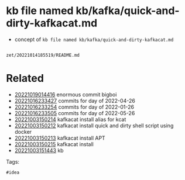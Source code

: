 # kb file named kb/kafka/quick-and-dirty-kafkacat.md

- concept of `kb file named kb/kafka/quick-and-dirty-kafkacat.md`

```
```

` zet/20221014185519/README.md `

# Related

- [20221019014416](/zet/20221019014416/README.md) enormous commit bigboi
- [20221016233427](/zet/20221016233427/README.md) commits for day of 2022-04-26
- [20221016233254](/zet/20221016233254/README.md) commits for day of 2022-01-26
- [20221016233505](/zet/20221016233505/README.md) commits for day of 2022-05-26
- [20221003150214](/zet/20221003150214/README.md) kafkacat install alias for kcat
- [20221003150212](/zet/20221003150212/README.md) kafkacat install quick and dirty shell script using docker
- [20221003150213](/zet/20221003150213/README.md) kafkacat install APT
- [20221003150215](/zet/20221003150215/README.md) kafkacat install
- [20221003151443](/zet/20221003151443/README.md) kb

Tags:

    #idea
